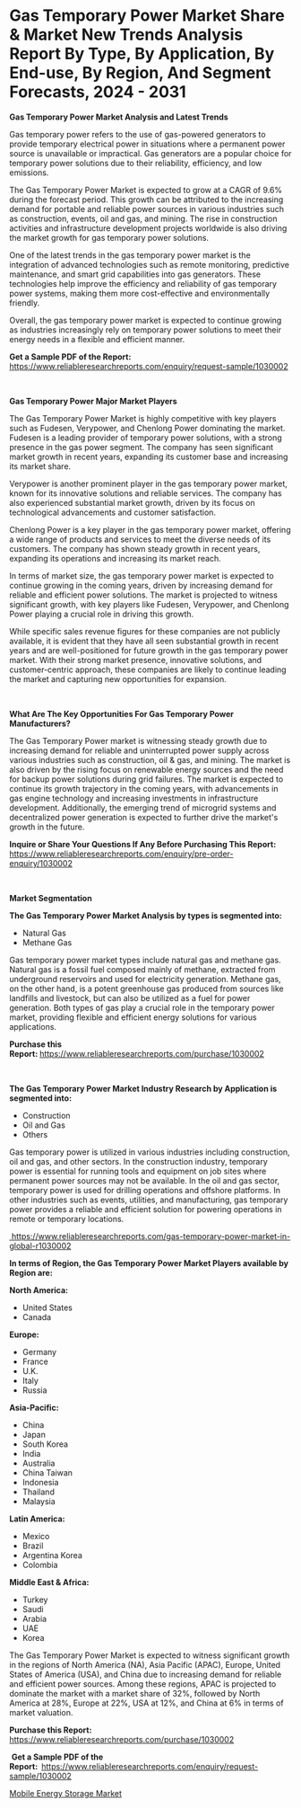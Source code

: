 <p><h1>Gas Temporary Power Market Share & Market New Trends Analysis Report By Type, By Application, By End-use, By Region, And Segment Forecasts, 2024 - 2031</h1></p><p><strong>Gas Temporary Power Market Analysis and Latest Trends</strong></p>
<p><p>Gas temporary power refers to the use of gas-powered generators to provide temporary electrical power in situations where a permanent power source is unavailable or impractical. Gas generators are a popular choice for temporary power solutions due to their reliability, efficiency, and low emissions.</p><p>The Gas Temporary Power Market is expected to grow at a CAGR of 9.6% during the forecast period. This growth can be attributed to the increasing demand for portable and reliable power sources in various industries such as construction, events, oil and gas, and mining. The rise in construction activities and infrastructure development projects worldwide is also driving the market growth for gas temporary power solutions.</p><p>One of the latest trends in the gas temporary power market is the integration of advanced technologies such as remote monitoring, predictive maintenance, and smart grid capabilities into gas generators. These technologies help improve the efficiency and reliability of gas temporary power systems, making them more cost-effective and environmentally friendly.</p><p>Overall, the gas temporary power market is expected to continue growing as industries increasingly rely on temporary power solutions to meet their energy needs in a flexible and efficient manner.</p></p>
<p><strong>Get a Sample PDF of the Report:&nbsp;</strong> <a href="https://www.reliableresearchreports.com/enquiry/request-sample/1030002">https://www.reliableresearchreports.com/enquiry/request-sample/1030002</a></p>
<p>&nbsp;</p>
<p><strong>Gas Temporary Power Major Market Players</strong></p>
<p><p>The Gas Temporary Power Market is highly competitive with key players such as Fudesen, Verypower, and Chenlong Power dominating the market. Fudesen is a leading provider of temporary power solutions, with a strong presence in the gas power segment. The company has seen significant market growth in recent years, expanding its customer base and increasing its market share.</p><p>Verypower is another prominent player in the gas temporary power market, known for its innovative solutions and reliable services. The company has also experienced substantial market growth, driven by its focus on technological advancements and customer satisfaction.</p><p>Chenlong Power is a key player in the gas temporary power market, offering a wide range of products and services to meet the diverse needs of its customers. The company has shown steady growth in recent years, expanding its operations and increasing its market reach.</p><p>In terms of market size, the gas temporary power market is expected to continue growing in the coming years, driven by increasing demand for reliable and efficient power solutions. The market is projected to witness significant growth, with key players like Fudesen, Verypower, and Chenlong Power playing a crucial role in driving this growth.</p><p>While specific sales revenue figures for these companies are not publicly available, it is evident that they have all seen substantial growth in recent years and are well-positioned for future growth in the gas temporary power market. With their strong market presence, innovative solutions, and customer-centric approach, these companies are likely to continue leading the market and capturing new opportunities for expansion.</p></p>
<p>&nbsp;</p>
<p><strong>What Are The Key Opportunities For Gas Temporary Power Manufacturers?</strong></p>
<p><p>The Gas Temporary Power market is witnessing steady growth due to increasing demand for reliable and uninterrupted power supply across various industries such as construction, oil & gas, and mining. The market is also driven by the rising focus on renewable energy sources and the need for backup power solutions during grid failures. The market is expected to continue its growth trajectory in the coming years, with advancements in gas engine technology and increasing investments in infrastructure development. Additionally, the emerging trend of microgrid systems and decentralized power generation is expected to further drive the market's growth in the future.</p></p>
<p><strong>Inquire or Share Your Questions If Any Before Purchasing This Report:</strong> <a href="https://www.reliableresearchreports.com/enquiry/pre-order-enquiry/1030002">https://www.reliableresearchreports.com/enquiry/pre-order-enquiry/1030002</a></p>
<p>&nbsp;</p>
<p><strong>Market Segmentation</strong></p>
<p><strong>The Gas Temporary Power Market Analysis by types is segmented into:</strong></p>
<p><ul><li>Natural Gas</li><li>Methane Gas</li></ul></p>
<p><p>Gas temporary power market types include natural gas and methane gas. Natural gas is a fossil fuel composed mainly of methane, extracted from underground reservoirs and used for electricity generation. Methane gas, on the other hand, is a potent greenhouse gas produced from sources like landfills and livestock, but can also be utilized as a fuel for power generation. Both types of gas play a crucial role in the temporary power market, providing flexible and efficient energy solutions for various applications.</p></p>
<p><strong>Purchase this Report:&nbsp;</strong><a href="https://www.reliableresearchreports.com/purchase/1030002">https://www.reliableresearchreports.com/purchase/1030002</a></p>
<p>&nbsp;</p>
<p><strong>The Gas Temporary Power Market Industry Research by Application is segmented into:</strong></p>
<p><ul><li>Construction</li><li>Oil and Gas</li><li>Others</li></ul></p>
<p><p>Gas temporary power is utilized in various industries including construction, oil and gas, and other sectors. In the construction industry, temporary power is essential for running tools and equipment on job sites where permanent power sources may not be available. In the oil and gas sector, temporary power is used for drilling operations and offshore platforms. In other industries such as events, utilities, and manufacturing, gas temporary power provides a reliable and efficient solution for powering operations in remote or temporary locations.</p></p>
<p><a href="https://www.reliableresearchreports.com/gas-temporary-power-market-in-global-r1030002">&nbsp;https://www.reliableresearchreports.com/gas-temporary-power-market-in-global-r1030002</a></p>
<p><strong>In terms of Region, the Gas Temporary Power Market Players available by Region are:</strong></p>
<p>
    <p> <strong> North America: </strong>
        <ul>
            <li>United States</li>
            <li>Canada</li>
        </ul>
        </p> 
    <p> <strong> Europe: </strong>
        <ul>
            <li>Germany</li>
            <li>France</li>
            <li>U.K.</li>
            <li>Italy</li>
            <li>Russia</li>
        </ul>
        </p> 
    <p> <strong> Asia-Pacific: </strong>
        <ul>
            <li>China</li>
            <li>Japan</li>
            <li>South Korea</li>
            <li>India</li>
            <li>Australia</li>
            <li>China Taiwan</li>
            <li>Indonesia</li>
            <li>Thailand</li>
            <li>Malaysia</li>
        </ul>
        </p> 
    <p> <strong> Latin America: </strong>
        <ul>
            <li>Mexico</li>
            <li>Brazil</li>
            <li>Argentina Korea</li>
            <li>Colombia</li>
        </ul>
        </p> 
    <p> <strong> Middle East & Africa: </strong>
        <ul>
            <li>Turkey</li>
            <li>Saudi</li>
            <li>Arabia</li>
            <li>UAE</li>
            <li>Korea</li>
        </ul>
    </p>
    </p>
<p><p>The Gas Temporary Power Market is expected to witness significant growth in the regions of North America (NA), Asia Pacific (APAC), Europe, United States of America (USA), and China due to increasing demand for reliable and efficient power sources. Among these regions, APAC is projected to dominate the market with a market share of 32%, followed by North America at 28%, Europe at 22%, USA at 12%, and China at 6% in terms of market valuation.</p></p>
<p><strong>Purchase this Report: </strong><a href="https://www.reliableresearchreports.com/purchase/1030002">https://www.reliableresearchreports.com/purchase/1030002</a></p>
<p>&nbsp;<strong>Get a Sample PDF of the Report:&nbsp;&nbsp;</strong><a href="https://www.reliableresearchreports.com/enquiry/request-sample/1030002">https://www.reliableresearchreports.com/enquiry/request-sample/1030002</a></p>
<p><strong></strong></p>
<p><p><a href="https://www.linkedin.com/pulse/mobile-energy-storagenbspmarket-focuses-market-share-size-projected-wsfde">Mobile Energy Storage Market</a></p></p>